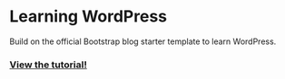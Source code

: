 # Learning WordPress

Build on the official Bootstrap blog starter template to learn WordPress.

### [View the tutorial!](https://www.taniarascia.com/developing-a-wordpress-theme-from-scratch/)
